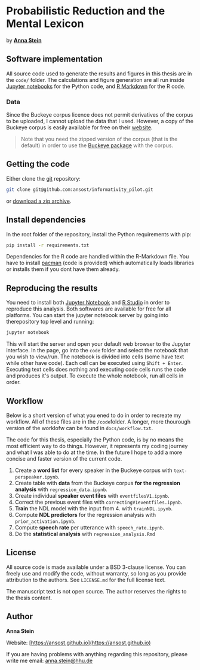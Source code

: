 # Probabilistic Reduction and the Mental Lexicon

by [**Anna Stein**](https://ansost.github.io) 

## Software implementation
All source code used to generate the results and figures in this thesis are in the `code/` folder. 
The calculations and figure generation are all run inside [Jupyter notebooks](http://jupyter.org/) for the Python code, and [R Markdown](https://rmarkdown.rstudio.com/) for the R code. 

### Data
Since the Buckeye corpus licence does not permit derivatives of the corpus to be uploaded, I cannot upload the data that I used. 
However, a copy of the Buckeye corpus is easily available for free on their [website](https://buckeyecorpus.osu.edu/php/speech.php).
> Note that you need the zipped version of the corpus (that is the default) in order to use the [Buckeye package](https://github.com/scjs/buckeye) with the corpus.

## Getting the code

Either clone the [git](https://git-scm.com/) repository:
```sh
git clone git@github.com:ansost/informativity_pilot.git
```
or [download a zip archive](https://github.com/ansost/informativity_pilot/archive/refs/heads/main.zip).

## Install dependencies
In the root folder of the repository, install the Python requirements with pip:
```sh
pip install -r requirements.txt
```
Dependencies for the R code are handled within the R-Markdown file. You have to install [pacman](https://www.rdocumentation.org/packages/pacman/versions/0.5.1) (code is provided) which automatically loads libraries or installs them if you dont have them already. 

## Reproducing the results
You need to install both [Jupyter Notebook](https://jupyter.org/install) and [R Studio](https://posit.co/downloads/) in order to reproduce this analysis. Both softwares are available for free for all platforms. 
You can start the jupyter notebook server by going into therepository top level and running:
```sh
jupyter notebook
```
This will start the server and open your default web browser to the Jupyter interface. In the page, go into the `code` folder and select the notebook that you wish to view/run. The notebook is divided into cells (some have text while other have code). Each cell can be executed using `Shift + Enter`. Executing text cells does nothing and executing code cells runs the code and produces it's output. To execute the whole notebook, run all cells in order.

## Workflow

Below is a short version of what you ened to do in order to recreate my workflow. All of these files are in the `/code`folder. A longer, more thourough version of the worklofw can be found in `docs/workflow.txt`. 

The code for this thesis, especially the Python code, is by no means the most efficient way to do things. However, it represents my coding journey and what I was able to do at the time. In the future I hope to add a more concise and faster version of the current code. 

1. Create a **word list** for every speaker in the Buckeye corpus with `text-perspeaker.ipynb`.
2. Create table with **data** from the Buckeye corpus **for the regression analysis** with `regression_data.ipynb`.
3. Create individual **speaker event files** with `eventfilesV1.ipynb`.
4. Correct the previous event files with `correctingV1eventfiles.ipynb`.
5. **Train** the NDL model with the input from 4. with `trainNDL.ipynb`.
6. Compute **NDL predictors** for the regression analysis with `prior_activation.ipynb`.
7. Compute **speech rate** per utterance with `speech_rate.ipynb`.
8. Do the **statistical analysis** with `regression_analysis.Rmd`

## License

All source code is made available under a BSD 3-clause license. You can freely
use and modify the code, without warranty, so long as you provide attribution
to the authors. See `LICENSE.md` for the full license text.

The manuscript text is not open source. The author reserves the rights to the
thesis content.

## Author
**Anna Stein**

Website: [https://ansost.github.io](https://ansost.github.io)

If you are having problems with anything regarding this repository, please write me email: [anna.stein@hhu.de](mailto:anna.stein@hhu.de)
